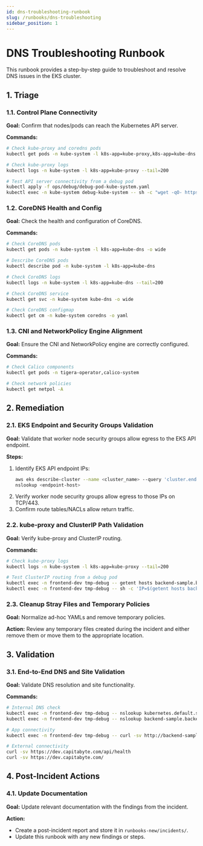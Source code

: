 ```yaml
---
id: dns-troubleshooting-runbook
slug: /runbooks/dns-troubleshooting
sidebar_position: 1
---
```


# DNS Troubleshooting Runbook

This runbook provides a step-by-step guide to troubleshoot and resolve DNS issues in the EKS cluster.

## 1. Triage

### 1.1. Control Plane Connectivity

**Goal:** Confirm that nodes/pods can reach the Kubernetes API server.

**Commands:**

```bash
# Check kube-proxy and coredns pods
kubectl get pods -n kube-system -l k8s-app=kube-proxy,k8s-app=kube-dns -o wide

# Check kube-proxy logs
kubectl logs -n kube-system -l k8s-app=kube-proxy --tail=200

# Test API server connectivity from a debug pod
kubectl apply -f ops/debug/debug-pod-kube-system.yaml
kubectl exec -n kube-system debug-kube-system -- sh -c "wget -qO- https://kubernetes.default.svc"
```

### 1.2. CoreDNS Health and Config

**Goal:** Check the health and configuration of CoreDNS.

**Commands:**

```bash
# Check CoreDNS pods
kubectl get pods -n kube-system -l k8s-app=kube-dns -o wide

# Describe CoreDNS pods
kubectl describe pod -n kube-system -l k8s-app=kube-dns

# Check CoreDNS logs
kubectl logs -n kube-system -l k8s-app=kube-dns --tail=200

# Check CoreDNS service
kubectl get svc -n kube-system kube-dns -o wide

# Check CoreDNS configmap
kubectl get cm -n kube-system coredns -o yaml
```

### 1.3. CNI and NetworkPolicy Engine Alignment

**Goal:** Ensure the CNI and NetworkPolicy engine are correctly configured.

**Commands:**

```bash
# Check Calico components
kubectl get pods -n tigera-operator,calico-system

# Check network policies
kubectl get netpol -A
```

## 2. Remediation

### 2.1. EKS Endpoint and Security Groups Validation

**Goal:** Validate that worker node security groups allow egress to the EKS API endpoint.

**Steps:**

1.  Identify EKS API endpoint IPs:
    ```bash
    aws eks describe-cluster --name <cluster_name> --query 'cluster.endpoint' --output text
    nslookup <endpoint-host>
    ```
2.  Verify worker node security groups allow egress to those IPs on TCP/443.
3.  Confirm route tables/NACLs allow return traffic.

### 2.2. kube-proxy and ClusterIP Path Validation

**Goal:** Verify kube-proxy and ClusterIP routing.

**Commands:**

```bash
# Check kube-proxy logs
kubectl logs -n kube-system -l k8s-app=kube-proxy --tail=200

# Test ClusterIP routing from a debug pod
kubectl exec -n frontend-dev tmp-debug -- getent hosts backend-sample.backend-dev.svc.cluster.local
kubectl exec -n frontend-dev tmp-debug -- sh -c 'IP=$(getent hosts backend-sample.backend-dev | awk "{print \$1}"); [ -n "$IP" ] && wget -qO- http://$IP:80/api/health'
```

### 2.3. Cleanup Stray Files and Temporary Policies

**Goal:** Normalize ad-hoc YAMLs and remove temporary policies.

**Action:** Review any temporary files created during the incident and either remove them or move them to the appropriate location.

## 3. Validation

### 3.1. End-to-End DNS and Site Validation

**Goal:** Validate DNS resolution and site functionality.

**Commands:**

```bash
# Internal DNS check
kubectl exec -n frontend-dev tmp-debug -- nslookup kubernetes.default.svc
kubectl exec -n frontend-dev tmp-debug -- nslookup backend-sample.backend-dev.svc

# App connectivity
kubectl exec -n frontend-dev tmp-debug -- curl -sv http://backend-sample.backend-dev:80/api/health

# External connectivity
curl -sv https://dev.capitabyte.com/api/health
curl -sv https://dev.capitabyte.com/
```

## 4. Post-Incident Actions

### 4.1. Update Documentation

**Goal:** Update relevant documentation with the findings from the incident.

**Action:**

- Create a post-incident report and store it in `runbooks-new/incidents/`.
- Update this runbook with any new findings or steps.
